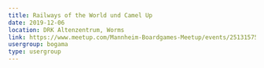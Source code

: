 ```yaml
---
title: Railways of the World und Camel Up
date: 2019-12-06
location: DRK Altenzentrum, Worms
link: https://www.meetup.com/Mannheim-Boardgames-Meetup/events/251315755/
usergroup: bogama
type: usergroup
---
```

